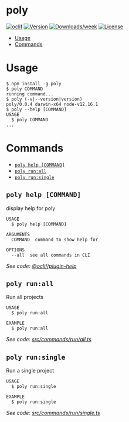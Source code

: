 poly
====



[![oclif](https://img.shields.io/badge/cli-oclif-brightgreen.svg)](https://oclif.io)
[![Version](https://img.shields.io/npm/v/poly.svg)](https://npmjs.org/package/poly)
[![Downloads/week](https://img.shields.io/npm/dw/poly.svg)](https://npmjs.org/package/poly)
[![License](https://img.shields.io/npm/l/poly.svg)](https:s//github.com/xura/poly/blob/master/package.json)

<!-- toc -->
* [Usage](#usage)
* [Commands](#commands)
<!-- tocstop -->
# Usage
<!-- usage -->
```sh-session
$ npm install -g poly
$ poly COMMAND
running command...
$ poly (-v|--version|version)
poly/0.0.4 darwin-x64 node-v12.16.1
$ poly --help [COMMAND]
USAGE
  $ poly COMMAND
...
```
<!-- usagestop -->
# Commands
<!-- commands -->
* [`poly help [COMMAND]`](#poly-help-command)
* [`poly run:all`](#poly-runall)
* [`poly run:single`](#poly-runsingle)

## `poly help [COMMAND]`

display help for poly

```
USAGE
  $ poly help [COMMAND]

ARGUMENTS
  COMMAND  command to show help for

OPTIONS
  --all  see all commands in CLI
```

_See code: [@oclif/plugin-help](https://github.com/oclif/plugin-help/blob/v2.2.3/src/commands/help.ts)_

## `poly run:all`

Run all projects

```
USAGE
  $ poly run:all

EXAMPLE
  $ poly run:all
```

_See code: [src/commands/run/all.ts](https://github.com/xura/poly/blob/v0.0.4/src/commands/run/all.ts)_

## `poly run:single`

Run a single project

```
USAGE
  $ poly run:single

EXAMPLE
  $ poly run:single
```

_See code: [src/commands/run/single.ts](https://github.com/xura/poly/blob/v0.0.4/src/commands/run/single.ts)_
<!-- commandsstop -->

